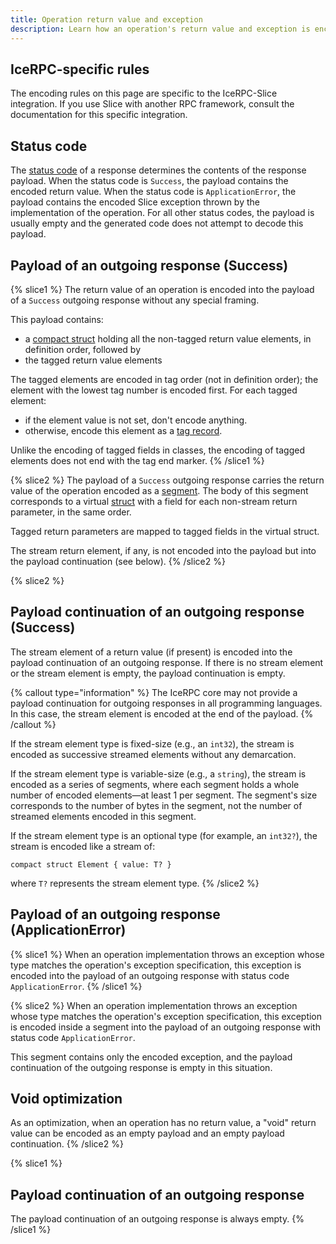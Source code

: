 ```yaml
---
title: Operation return value and exception
description: Learn how an operation's return value and exception is encoded with Slice.
---
```


## IceRPC-specific rules

The encoding rules on this page are specific to the IceRPC-Slice integration. If you use Slice with another RPC
framework, consult the documentation for this specific integration.

## Status code

The [status code](../../icerpc-core/invocation/incoming-response#status-code) of a response determines the contents of
the response payload. When the status code is `Success`, the payload contains the encoded return value. When the status
code is `ApplicationError`, the payload contains the encoded Slice exception thrown by the implementation of the
operation. For all other status codes, the payload is usually empty and the generated code does not attempt to decode
this payload.

## Payload of an outgoing response (Success)

{% slice1 %}
The return value of an operation is encoded into the payload of a `Success` outgoing response without any special
framing.

This payload contains:

- a [compact struct](constructed-types#struct) holding all the non-tagged return value elements, in definition order,
    followed by
- the tagged return value elements

The tagged elements are encoded in tag order (not in definition order); the element with the lowest tag number is
encoded first. For each tagged element:

- if the element value is not set, don't encode anything.
- otherwise, encode this element as a [tag record](encoding-only-constructs#tag-record).

Unlike the encoding of tagged fields in classes, the encoding of tagged elements does not end with the tag end marker.
{% /slice1 %}

{% slice2 %}
The payload of a `Success` outgoing response carries the return value of the operation encoded as a [segment][segment].
The body of this segment corresponds to a virtual [struct](constructed-types#struct) with a field for each non-stream
return parameter, in the same order.

Tagged return parameters are mapped to tagged fields in the virtual struct.

The stream return element, if any, is not encoded into the payload but into the payload continuation (see below).
{% /slice2 %}

{% slice2 %}

## Payload continuation of an outgoing response (Success)

The stream element of a return value (if present) is encoded into the payload continuation of an outgoing response. If
there is no stream element or the stream element is empty, the payload continuation is empty.

{% callout type="information" %}
The IceRPC core may not provide a payload continuation for outgoing responses in all programming languages. In this
case, the stream element is encoded at the end of the payload.
{% /callout %}

If the stream element type is fixed-size (e.g., an `int32`), the stream is encoded as successive streamed elements
without any demarcation.

If the stream element type is variable-size (e.g., a `string`), the stream is encoded as a series of segments, where
each segment holds a whole number of encoded elements—at least 1 per segment. The segment's size corresponds to the
number of bytes in the segment, not the number of streamed elements encoded in this segment.

If the stream element type is an optional type (for example, an `int32?`), the stream is encoded like a stream of:

```slice
compact struct Element { value: T? }
```

where `T?` represents the stream element type.
{% /slice2 %}

## Payload of an outgoing response (ApplicationError)

{% slice1 %}
When an operation implementation throws an exception whose type matches the operation's exception specification, this
exception is encoded into the payload of an outgoing response with status code `ApplicationError`.
{% /slice1 %}

{% slice2 %}
When an operation implementation throws an exception whose type matches the operation's exception specification, this
exception is encoded inside a segment into the payload of an outgoing response with status code `ApplicationError`.

This segment contains only the encoded exception, and the payload continuation of the outgoing response is empty in this
situation.

## Void optimization

As an optimization, when an operation has no return value, a "void" return value can be encoded as an empty payload and
an empty payload continuation.
{% /slice2 %}

{% slice1 %}

## Payload continuation of an outgoing response

The payload continuation of an outgoing response is always empty.
{% /slice1 %}

[segment]: encoding-only-constructs#segment
